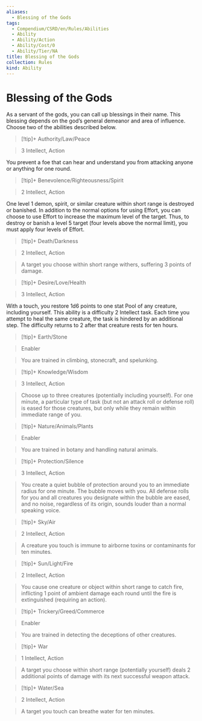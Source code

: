 ```yaml
---
aliases:
  - Blessing of the Gods
tags:
  - Compendium/CSRD/en/Rules/Abilities
  - Ability
  - Ability/Action
  - Ability/Cost/0
  - Ability/Tier/NA
title: Blessing of the Gods
collection: Rules
kind: Ability
---
```

# Blessing of the Gods    
  
As a servant of the gods, you can call up blessings in their name. This blessing depends on the god’s general demeanor and area of influence. Choose two of the abilities described below.  
  
>[!tip]+ Authority/Law/Peace  
>3 Intellect, Action  
You prevent a foe that can hear and understand you from attacking anyone or anything for one round.    
  
>[!tip]+ Benevolence/Righteousness/Spirit  
 >2 Intellect, Action   
One level 1 demon, spirit, or similar creature within short range is destroyed or banished. In addition to the normal options for using Effort, you can choose to use Effort to increase the maximum level of the target. Thus, to destroy or banish a level 5 target (four levels above the normal limit), you must apply four levels of Effort.  
  
>[!tip]+ Death/Darkness    
>2 Intellect, Action    
>A target you choose within short range withers, suffering 3 points of damage.  
  
>[!tip]+ Desire/Love/Health  
> 3 Intellect,  Action    
With a touch, you restore 1d6 points to one stat Pool of any creature, including yourself. This ability is a difficulty 2 Intellect task. Each time you attempt to heal the same creature, the task is hindered by an additional step. The difficulty returns to 2 after that creature rests for ten hours.  
  
>[!tip]+ Earth/Stone    
>Enabler    
>You are trained in climbing, stonecraft, and spelunking.  
  
>[!tip]+ Knowledge/Wisdom    
>3 Intellect, Action    
>Choose up to three creatures (potentially including yourself). For one minute, a particular type of task (but not an attack roll or defense roll) is eased for those creatures, but only while they remain within immediate range of you.  
  
>[!tip]+ Nature/Animals/Plants  
>Enabler    
>You are trained in botany and handling natural animals.  
  
>[!tip]+ Protection/Silence    
>3 Intellect, Action    
>You create a quiet bubble of protection around you to an immediate radius for one minute. The bubble moves with you. All defense rolls for you and all creatures you designate within the bubble are eased, and no noise, regardless of its origin, sounds louder than a normal speaking voice.  
  
>[!tip]+ Sky/Air    
>2 Intellect, Action    
>A creature you touch is immune to airborne toxins or contaminants for ten minutes.  
  
>[!tip]+ Sun/Light/Fire  
> 2 Intellect, Action    
> You cause one creature or object within short range to catch fire, inflicting 1 point of ambient damage each round until the fire is extinguished (requiring an action).  
  
>[!tip]+ Trickery/Greed/Commerce    
>Enabler    
>You are trained in detecting the deceptions of other creatures.  
  
>[!tip]+ War    
>1 Intellect,  Action    
>A target you choose within short range (potentially yourself) deals 2 additional points of damage with its next successful weapon attack.  
  
>[!tip]+ Water/Sea    
>2 Intellect,  Action    
>A target you touch can breathe water for ten minutes. 